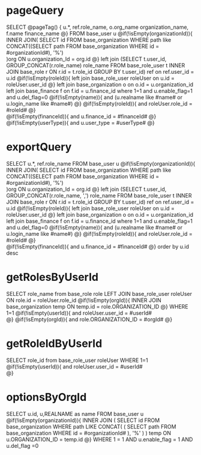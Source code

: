 pageQuery
===
SELECT
	@pageTag() {
        u.*, ref.role_name, o.org_name organization_name, f.name finance_name
    @} 
FROM base_user u
@if(!isEmpty(organizationId)){
    INNER JOIN(
        SELECT id
        FROM base_organization
        WHERE path like CONCAT((SELECT path FROM base_organization WHERE id = #organizationId#), '%')  
    )org ON u.organization_Id = org.id
@} 
left join (SELECT t.user_id, GROUP_CONCAT(r.role_name)  role_name
           FROM base_role_user t 
           INNER JOIN base_role r ON r.id = t.role_id
           GROUP BY t.user_id) ref on ref.user_id = u.id
@if(!isEmpty(roleId)){
    left join base_role_user roleUser on u.id = roleUser.user_id
@} 
left join base_organization o on o.id = u.organization_id
left join base_finance f on f.id = u.finance_id
where 1=1 and u.enable_flag=1 and u.del_flag=0
@if(!isEmpty(name)){
    and (u.realname like #name# or u.login_name like #name#)
@}
@if(!isEmpty(roleId)){
    and roleUser.role_id = #roleId#
@}  
@if(!isEmpty(financeId)){
    and u.finance_id = #financeId#
@}  
@if(!isEmpty(userType)){
    and u.user_type = #userType#
@}  

exportQuery
===
SELECT
    u.*, ref.role_name
FROM base_user u
@if(!isEmpty(organizationId)){
    INNER JOIN(
        SELECT id
        FROM base_organization
        WHERE path like CONCAT((SELECT path FROM base_organization WHERE id = #organizationId#), '%')  
    )org ON u.organization_Id = org.id
@} 
left join (SELECT t.user_id, GROUP_CONCAT(r.role_name, ',')  role_name
           FROM base_role_user t 
           INNER JOIN base_role r ON r.id = t.role_id
           GROUP BY t.user_id) ref on ref.user_id = u.id
@if(!isEmpty(roleId)){
    left join base_role_user roleUser on u.id = roleUser.user_id
@} 
left join base_organization o on o.id = u.organization_id
left join base_finance f on f.id = u.finance_id
where 1=1 and u.enable_flag=1 and u.del_flag=0
@if(!isEmpty(name)){
    and (u.realname like #name# or u.login_name like #name#)
@}
@if(!isEmpty(roleId)){
    and roleUser.role_id = #roleId#
@}  
@if(!isEmpty(financeId)){
    and u.finance_id = #financeId#
@} 
order by u.id desc 

getRolesByUserId
===
SELECT
	role_name from base_role role
LEFT JOIN base_role_user roleUser ON role.id = roleUser.role_id
@if(!isEmpty(orgId)){
    INNER JOIN base_organization temp  ON temp.id = role.ORGANIZATION_ID
@}
WHERE
    1=1
@if(!isEmpty(userId)){
     and
    	roleUser.user_id = #userId#  
@}
@if(!isEmpty(orgId)){
    and role.ORGANIZATION_ID = #orgId#
@}

getRoleIdByUserId
===
SELECT
	role_id from base_role_user roleUser
WHERE
    1=1
@if(!isEmpty(userId)){
     and
    	roleUser.user_id = #userId#  
@}


optionsByOrgId
===
SELECT
	u.id,
	u,REALNAME as name 
FROM
	base_user u
@if(!isEmpty(organizationId)){
	INNER JOIN 
	( SELECT id 
	FROM base_organization 
	WHERE path LIKE 
	CONCAT( ( SELECT path FROM base_organization WHERE id = #organizationId# ), '%' ) ) temp 
	ON u.ORGANIZATION_ID = temp.id 
  @}
WHERE
	1 = 1 
	AND u.enable_flag = 1 
	AND u.del_flag =0